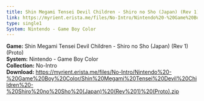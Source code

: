 ```yaml
---
title: Shin Megami Tensei Devil Children - Shiro no Sho (Japan) (Rev 1) (Proto)
link: https://myrient.erista.me/files/No-Intro/Nintendo%20-%20Game%20Boy%20Color/Shin%20Megami%20Tensei%20Devil%20Children%20-%20Shiro%20no%20Sho%20(Japan)%20(Rev%201)%20(Proto).zip
type: single1
System: Nintendo - Game Boy Color
---
```

<b>Game:</b> Shin Megami Tensei Devil Children - Shiro no Sho (Japan) (Rev 1) (Proto)<br>
<b>System:</b> Nintendo - Game Boy Color<br>
<b>Collection:</b> No-Intro<br>
<b>Download:</b> https://myrient.erista.me/files/No-Intro/Nintendo%20-%20Game%20Boy%20Color/Shin%20Megami%20Tensei%20Devil%20Children%20-%20Shiro%20no%20Sho%20(Japan)%20(Rev%201)%20(Proto).zip